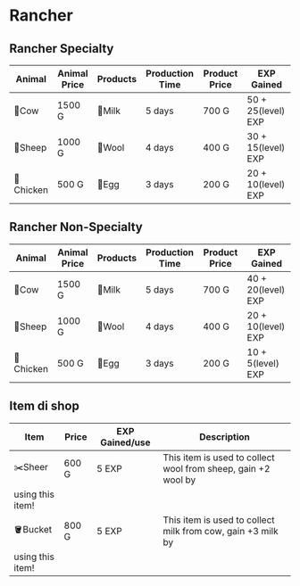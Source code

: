 # Rancher

## Rancher Specialty

| Animal    | Animal Price | Products | Production Time | Product Price | EXP Gained         |
| --------- | ------------ | -------- | --------------- | ------------- | ------------------ |
| 🐄Cow     | 1500 G       | 🥛Milk   | 5 days          | 700 G         | 50 + 25(level) EXP |
| 🐑Sheep   | 1000 G       | 🧶Wool   | 4 days          | 400 G         | 30 + 15(level) EXP |
| 🐔Chicken | 500 G        | 🥚Egg    | 3 days          | 200 G         | 20 + 10(level) EXP |

## Rancher Non-Specialty

| Animal    | Animal Price | Products | Production Time | Product Price | EXP Gained         |
| --------- | ------------ | -------- | --------------- | ------------- | ------------------ |
| 🐄Cow     | 1500 G       | 🥛Milk   | 5 days          | 700 G         | 40 + 20(level) EXP |
| 🐑Sheep   | 1000 G       | 🧶Wool   | 4 days          | 400 G         | 20 + 10(level) EXP |
| 🐔Chicken | 500 G        | 🥚Egg    | 3 days          | 200 G         | 10 + 5(level) EXP  |

## Item di shop

| Item             | Price | EXP Gained/use | Description                                                   |
| ---------------- | ----- | -------------- | ------------------------------------------------------------- |
| ✂️Sheer          | 600 G | 5 EXP          | This item is used to collect wool from sheep, gain +2 wool by |
| using this item! |
| 🪣Bucket          | 800 G | 5 EXP          | This item is used to collect milk from cow, gain +3 milk by   |
| using this item! |
